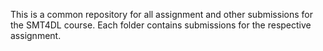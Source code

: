 This is a common repository for all assignment and other submissions for the SMT4DL course. Each
folder contains submissions for the respective assignment. 
